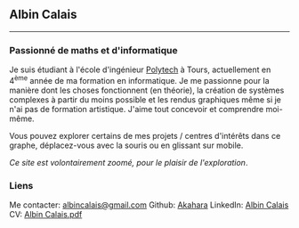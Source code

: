 ## Albin Calais

---

### Passionné de maths et d'informatique

Je suis étudiant à l'école d'ingénieur [Polytech](https://polytech.univ-tours.fr/) à Tours, actuellement en 4<sup>ème</sup> année de ma formation en informatique.
Je me passionne pour la manière dont les choses fonctionnent (en théorie), la création de systèmes complexes à partir du moins possible et les rendus graphiques même si je n'ai pas de formation artistique. J'aime tout concevoir et comprendre moi-même.

Vous pouvez explorer certains de mes projets / centres d'intérêts dans ce graphe, déplacez-vous avec la souris ou en glissant sur mobile.

*Ce site est volontairement zoomé, pour le plaisir de l'exploration*.

### Liens

Me contacter: [albincalais@gmail.com](mailto:albincalais@gmail.com)
Github: [Akahara](https://github.com/Akahara)
LinkedIn: [Albin Calais](https://www.linkedin.com/in/albin-calais-308155204/)
CV: [Albin Calais.pdf](/assets/CV.pdf)